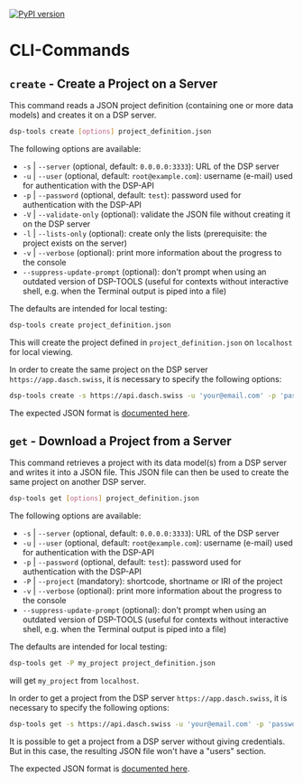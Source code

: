 [![PyPI version](https://badge.fury.io/py/dsp-tools.svg)](https://badge.fury.io/py/dsp-tools)

# CLI-Commands

## `create` - Create a Project on a Server

This command reads a JSON project definition (containing one or more data models)
and creates it on a DSP server.

```bash
dsp-tools create [options] project_definition.json
```

The following options are available:

- `-s` | `--server` (optional, default: `0.0.0.0:3333`): URL of the DSP server 
- `-u` | `--user` (optional, default: `root@example.com`): username (e-mail) used for authentication with the DSP-API 
- `-p` | `--password` (optional, default: `test`): password used for authentication with the DSP-API 
- `-V` | `--validate-only` (optional): validate the JSON file without creating it on the DSP server
- `-l` | `--lists-only` (optional): create only the lists (prerequisite: the project exists on the server)
- `-v` | `--verbose` (optional): print more information about the progress to the console
- `--suppress-update-prompt` (optional): don't prompt when using an outdated version of DSP-TOOLS 
  (useful for contexts without interactive shell, e.g. when the Terminal output is piped into a file)

The defaults are intended for local testing: 

```bash
dsp-tools create project_definition.json
```

This will create the project defined in `project_definition.json` on `localhost` for local viewing.

In order to create the same project
on the DSP server `https://app.dasch.swiss`,
it is necessary to specify the following options:

```bash
dsp-tools create -s https://api.dasch.swiss -u 'your@email.com' -p 'password' project_definition.json
```

The expected JSON format is [documented here](./json-project/overview.md).



## `get` - Download a Project from a Server

This command retrieves a project with its data model(s) from a DSP server 
and writes it into a JSON file. 
This JSON file can then be used 
to create the same project on another DSP server. 

```bash
dsp-tools get [options] project_definition.json
```

The following options are available:

- `-s` | `--server` (optional, default: `0.0.0.0:3333`): URL of the DSP server 
- `-u` | `--user` (optional, default: `root@example.com`): username (e-mail) used for authentication with the DSP-API 
- `-p` | `--password` (optional, default: `test`): password used for authentication with the DSP-API 
- `-P` | `--project` (mandatory): shortcode, shortname or IRI of the project 
- `-v` | `--verbose` (optional): print more information about the progress to the console
- `--suppress-update-prompt` (optional): don't prompt when using an outdated version of DSP-TOOLS 
  (useful for contexts without interactive shell, e.g. when the Terminal output is piped into a file)

The defaults are intended for local testing: 

```bash
dsp-tools get -P my_project project_definition.json
```

will get `my_project` from `localhost`.

In order to get a project from the DSP server `https://app.dasch.swiss`,
it is necessary to specify the following options:

```bash
dsp-tools get -s https://api.dasch.swiss -u 'your@email.com' -p 'password' -P my_project project_definition.json
```

It is possible to get a project from a DSP server without giving credentials.
But in this case, the resulting JSON file won't have a "users" section.

The expected JSON format is [documented here](./json-project/overview.md).
